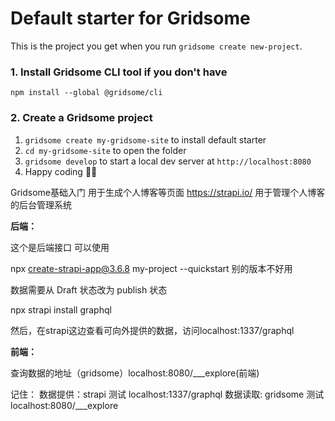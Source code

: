 # Default starter for Gridsome

This is the project you get when you run `gridsome create new-project`.

### 1. Install Gridsome CLI tool if you don't have

`npm install --global @gridsome/cli`

### 2. Create a Gridsome project

1. `gridsome create my-gridsome-site` to install default starter
2. `cd my-gridsome-site` to open the folder
3. `gridsome develop` to start a local dev server at `http://localhost:8080`
4. Happy coding 🎉🙌



Gridsome基础入门 用于生成个人博客等页面 
https://strapi.io/ 用于管理个人博客的后台管理系统









**后端：**

这个是后端接口 可以使用

npx create-strapi-app@3.6.8 my-project --quickstart 别的版本不好用

数据需要从 Draft 状态改为 publish 状态

npx strapi install graphql

然后，在strapi这边查看可向外提供的数据，访问localhost:1337/graphql



**前端：**

查询数据的地址（gridsome）localhost:8080/___explore(前端)







记住：
数据提供：strapi        测试 localhost:1337/graphql
数据读取:  gridsome  测试 localhost:8080/___explore
